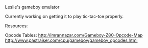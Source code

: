 Leslie's gameboy emulator

Currently working on getting it to play tic-tac-toe properly.


Resources:

Opcode Tables:
http://imrannazar.com/Gameboy-Z80-Opcode-Map
http://www.pastraiser.com/cpu/gameboy/gameboy_opcodes.html